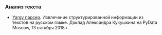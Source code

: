 ### Анализ текста
* [Yargy парсер](https://www.youtube.com/watch?v=NQxzx0qYgK8). Извлечение структурированной информации из текстов на русском языке. Доклад Александра Кукушкина на PyData Moscow, 13 октября 2018 г.
